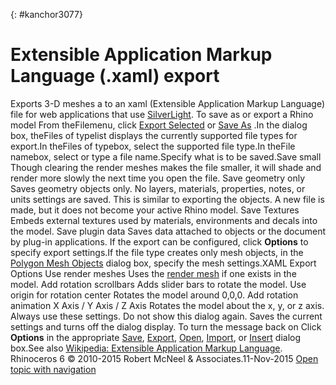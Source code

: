 ---
---

{: #kanchor3077}
# Extensible Application Markup Language (.xaml) export
Exports 3-D meshes a to an xaml (Extensible Application Markup Language) file for web applications that use [SilverLight](http://www.microsoft.com/silverlight/).
To save as or export a Rhino model
From theFilemenu, click [Export Selected](export.html) or [Save As](save.html#saveas) .In the dialog box, theFiles of typelist displays the currently supported file types for export.In theFiles of typebox, select the supported file type.In theFile namebox, select or type a file name.Specify what is to be saved.Save small
Though clearing the render meshes makes the file smaller, it will shade and render more slowly the next time you open the file.
Save geometry only
Saves geometry objects only. No layers, materials, properties, notes, or units settings are saved.
This is similar to exporting the objects. A new file is made, but it does not become your active Rhino model.
Save Textures
Embeds external textures used by materials, environments and decals into the model.
Save plugin data
Saves data attached to objects or the document by plug-in applications.
If the export can be configured, click **Options** to specify export settings.If the file type creates only mesh objects, in the [Polygon Mesh Objects](polygon-mesh-simple-options.html) dialog box, specify the mesh settings.XAML Export Options
Use render meshes
Uses the [render mesh](extractrendermesh.html) if one exists in the model.
Add rotation scrollbars
Adds slider bars to rotate the model.
Use origin for rotation center
Rotates the model around 0,0,0.
Add rotation animation
X Axis / Y Axis / Z Axis
Rotates the model about the x, y, or z axis.
Always use these settings. Do not show this dialog again.
Saves the current settings and turns off the dialog display.
To turn the message back on
Click **Options** in the appropriate [Save](save.html), [Export](export.html), [Open](open.html), [Import](import.html), or [Insert](insert.html) dialog box.See also
 [Wikipedia: Extensible Application Markup Language](http://en.wikipedia.org/wiki/Extensible_Application_Markup_Language).
&#160;
&#160;
Rhinoceros 6 © 2010-2015 Robert McNeel &amp; Associates.11-Nov-2015
 [Open topic with navigation](xaml-xaml-export.html) 

